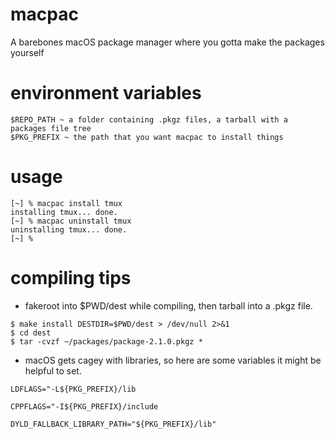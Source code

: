 # macpac
A barebones macOS package manager where you gotta make the packages yourself

# environment variables
```
$REPO_PATH ~ a folder containing .pkgz files, a tarball with a packages file tree
$PKG_PREFIX ~ the path that you want macpac to install things
```

# usage
```
[~] % macpac install tmux
installing tmux... done.
[~] % macpac uninstall tmux
uninstalling tmux... done.
[~] %
```

# compiling tips

- fakeroot into $PWD/dest while compiling, then tarball into a .pkgz file.
```
$ make install DESTDIR=$PWD/dest > /dev/null 2>&1
$ cd dest
$ tar -cvzf ~/packages/package-2.1.0.pkgz *
```

- macOS gets cagey with libraries, so here are some variables it might be helpful to set.

```LDFLAGS="-L${PKG_PREFIX}/lib```

```CPPFLAGS="-I${PKG_PREFIX}/include```

```DYLD_FALLBACK_LIBRARY_PATH="${PKG_PREFIX}/lib"```
